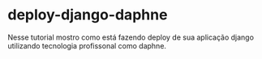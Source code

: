 # deploy-django-daphne
Nesse tutorial mostro como está fazendo deploy de sua aplicação django utilizando tecnologia profissonal como daphne. 
